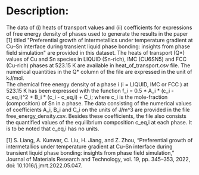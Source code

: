 # Description:
The data of (i) heats of transport values and (ii) coefficients for expressions of free energy density of phases used to generate the results in the paper [1]  titled "Preferential growth of intermetallics under temperature gradient at Cu–Sn interface during transient liquid phase bonding: insights from phase field simulation" are provided in this dataset.
The heats of transport (Q*) values of Cu and Sn species in LIQUID (Sn-rich), IMC (CU6SN5) and FCC (Cu-rich) phases at 523.15 K are available in heat_of_transport.csv file. The numerical quantities in the Q* column of the file are expressed in the unit of kJ/mol.  
The chemical free energy density of a phase i (i = LIQUID, IMC or FCC ) at 523.15 K has been expressed with  the function f_i = 0.5 * A_i * (c_i - c_eq,i)^2 + B_i * (c_i - c_eq,i) + C_i; where c_i is the mole-fraction (composition) of Sn in a phase.  The data consisting of the numerical values of coefficients A_i, B_i and C_i on the units of J/m^3 are provided in the file free_energy_density.csv. Besides these coefficients, the file also consists the quantified values of the equilibrium composition c_eq,i at each phase. It is to be noted that c_eq,i has no units.





[1] S. Liang, A. Kunwar, C. Liu, H. Jiang, and Z. Zhou, “Preferential growth of intermetallics under temperature gradient at Cu–Sn interface during transient liquid phase bonding: insights from phase field simulation,” Journal of Materials Research and Technology, vol. 19, pp. 345–353, 2022, doi: 10.1016/j.jmrt.2022.05.047.
